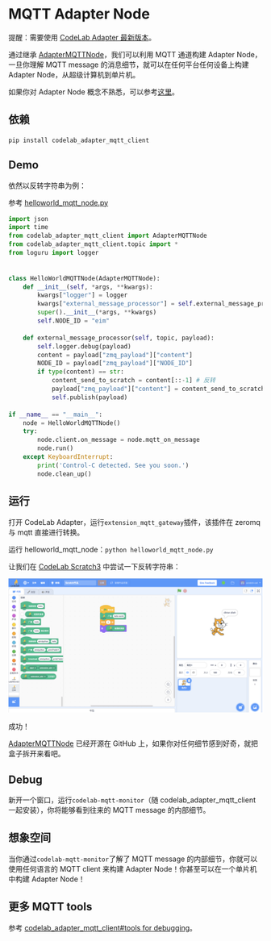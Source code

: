 # MQTT Adapter Node
提醒：需要使用 [CodeLab Adapter 最新版本](/user_guide/install/)。

通过继承 [AdapterMQTTNode](https://github.com/CodeLabClub/codelab_adapter_mqtt_client/blob/master/codelab_adapter_mqtt_client/codelab_adapter_mqtt_client.py#L12)，我们可以利用 MQTT 通道构建 Adapter Node，一旦你理解 MQTT message 的消息细节，就可以在任何平台任何设备上构建 Adapter Node，从超级计算机到单片机。

如果你对 Adapter Node 概念不熟悉，可以参考[这里](/dev_guide/Adapter-Node/)。

## 依赖
`pip install codelab_adapter_mqtt_client`

## Demo
依然以反转字符串为例：

参考 [helloworld_mqtt_node.py](https://github.com/CodeLabClub/codelab_adapter_mqtt_client/blob/master/examples/helloworld_mqtt_node.py)

```python
import json
import time
from codelab_adapter_mqtt_client import AdapterMQTTNode
from codelab_adapter_mqtt_client.topic import *
from loguru import logger


class HelloWorldMQTTNode(AdapterMQTTNode):
    def __init__(self, *args, **kwargs):
        kwargs["logger"] = logger
        kwargs["external_message_processor"] = self.external_message_processor
        super().__init__(*args, **kwargs)
        self.NODE_ID = "eim"

    def external_message_processor(self, topic, payload):
        self.logger.debug(payload)
        content = payload["zmq_payload"]["content"]
        NODE_ID = payload["zmq_payload"]["NODE_ID"]
        if type(content) == str:
            content_send_to_scratch = content[::-1] # 反转
            payload["zmq_payload"]["content"] = content_send_to_scratch
            self.publish(payload)

if __name__ == "__main__":
    node = HelloWorldMQTTNode()
    try:
        node.client.on_message = node.mqtt_on_message
        node.run()
    except KeyboardInterrupt:
        print('Control-C detected. See you soon.')
        node.clean_up()
```

## 运行
打开 CodeLab Adapter，运行`extension_mqtt_gateway`插件，该插件在 zeromq 与 mqtt 直接进行转换。

运行 helloworld_mqtt_node：`python helloworld_mqtt_node.py`

让我们在 [CodeLab Scratch3](https://scratch3v3.codelab.club/) 中尝试一下反转字符串：

<img width="800px" src="../../img/v2/helloworld_extension.png"/>

成功！

[AdapterMQTTNode](https://github.com/CodeLabClub/codelab_adapter_mqtt_client/blob/master/codelab_adapter_mqtt_client/codelab_adapter_mqtt_client.py#L12) 已经开源在 GitHub 上，如果你对任何细节感到好奇，就把盒子拆开来看吧。

## Debug
新开一个窗口，运行`codelab-mqtt-monitor`（随 codelab_adapter_mqtt_client 一起安装），你将能够看到往来的 MQTT message 的内部细节。

## 想象空间

当你通过`codelab-mqtt-monitor`了解了 MQTT message 的内部细节，你就可以使用任何语言的 MQTT client 来构建 Adapter Node！你甚至可以在一个单片机中构建 Adapter Node！

## 更多 MQTT tools
参考 [codelab_adapter_mqtt_client#tools for debugging](https://github.com/CodeLabClub/codelab_adapter_mqtt_client#toolsfor-debugging)。
